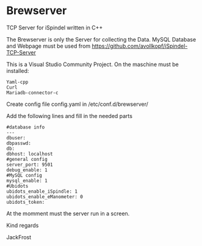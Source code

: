 # Brewserver
TCP Server for iSpindel written in C++

The Brewserver is only the Server for collecting the Data.
MySQL Database and Webpage must be used from https://github.com/avollkopf/iSpindel-TCP-Server

This is a Visual Studio Community Project. On the maschine must be installed:
```
Yaml-cpp
Curl
Mariadb-connector-c
```

Create config file config.yaml in /etc/conf.d/brewserver/

Add the following lines and fill in the needed parts

```
#database info
---
dbuser: 
dbpasswd: 
db: 
dbhost: localhost
#general config
server_port: 9501
debug_enable: 1
#MySQL config
mysql_enable: 1
#Ubidots
ubidots_enable_iSpindle: 1
ubidots_enable_eManometer: 0
ubidots_token: 
```

At the momment must the server run in a screen.

Kind regards

JackFrost

